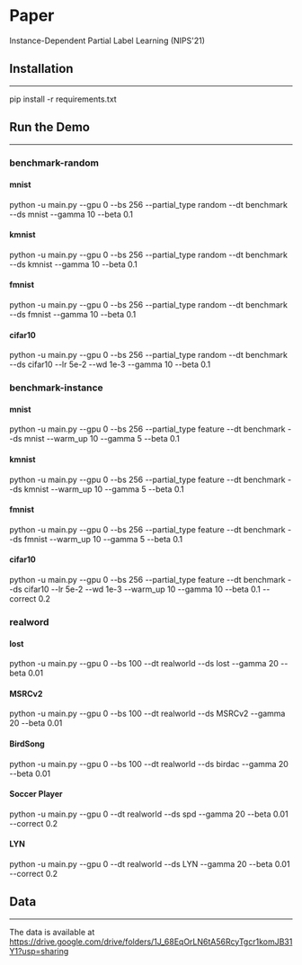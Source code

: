 # Paper
Instance-Dependent Partial Label Learning (NIPS'21)
## Installation
---
pip install -r requirements.txt 

## Run the Demo
---
### benchmark-random
#### mnist
python -u main.py --gpu 0 --bs 256 --partial_type random --dt benchmark --ds mnist --gamma 10 --beta 0.1
#### kmnist
python -u main.py --gpu 0 --bs 256 --partial_type random --dt benchmark --ds kmnist --gamma 10 --beta 0.1
#### fmnist
python -u main.py --gpu 0 --bs 256 --partial_type random --dt benchmark --ds fmnist --gamma 10 --beta 0.1
#### cifar10
python -u main.py --gpu 0 --bs 256 --partial_type random --dt benchmark --ds cifar10 --lr 5e-2 --wd 1e-3 --gamma 10 --beta 0.1

### benchmark-instance
#### mnist
python -u main.py --gpu 0 --bs 256 --partial_type feature --dt benchmark --ds mnist --warm_up 10 --gamma 5 --beta 0.1
#### kmnist
python -u main.py --gpu 0 --bs 256 --partial_type feature --dt benchmark --ds kmnist --warm_up 10 --gamma 5 --beta 0.1
#### fmnist
python -u main.py --gpu 0 --bs 256 --partial_type feature --dt benchmark --ds fmnist --warm_up 10 --gamma 5 --beta 0.1
#### cifar10
python -u main.py --gpu 0 --bs 256 --partial_type feature --dt benchmark --ds cifar10 --lr 5e-2 --wd 1e-3 --warm_up 10 --gamma 10 --beta 0.1 --correct 0.2

### realword
#### lost
python -u main.py --gpu 0 --bs 100 --dt realworld --ds lost --gamma 20 --beta 0.01
#### MSRCv2
python -u main.py --gpu 0 --bs 100 --dt realworld --ds MSRCv2 --gamma 20 --beta 0.01
#### BirdSong
python -u main.py --gpu 0 --bs 100 --dt realworld --ds birdac --gamma 20 --beta 0.01
#### Soccer Player
python -u main.py --gpu 0 --dt realworld --ds spd --gamma 20 --beta 0.01 --correct 0.2
#### LYN
python -u main.py --gpu 0 --dt realworld --ds LYN --gamma 20 --beta 0.01 --correct 0.2

## Data
---
The data is available at https://drive.google.com/drive/folders/1J_68EqOrLN6tA56RcyTgcr1komJB31Y1?usp=sharing


